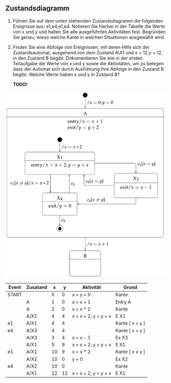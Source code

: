 ## Zustandsdiagramm

1. Führen Sie auf dem unten stehenden Zustandsdiagramm die folgenden Ereignisse aus:
    e1,e4,e1,e4. Notieren Sie hierbei in der Tabelle die Werte von x und y und halten Sie alle ausgeführten Aktivitäten fest.
    Begründen Sie genau, wieso welche Kante in welchen Situationen ausgewählt wird.
 
 2. Finden Sie eine Abfolge von Ereignissen, mit deren Hilfe sich der Zustandsautomat,
    ausgehend von dem Zustand A\X1 und x = 12,y = 12, in den Zustand B begibt.
    Dokumentieren Sie wie in der ersten Teilaufgabe die Werte von x und y sowie die Aktivitäten,
    um zu belegen dass der Automat sich durch Ausführung Ihre Abfolge in den Zustand B begibt. 
    Welche Werte haben x und y in Zustand B?
    
    __TODO!__
    
![Zustandsdiagramm](/Bilder/Zustandsdiagramm.PNG)

| Event | Zusatand | x | y | Aktivität | Grund   | 
|-------|----------|---|---|-----------|-------  |
|START  |          |0  |0  |x = y = 0  |Kante    |
|       |A         |1  |0  |x = x + 1  |Entry A  |
|       |A         |2  |0  |x = x * 2  |Kante    |
|       |A/X1      |4  |4  |x = x + 2; y = y + x |E X1|
|e1     |A/X1      |4  |4  |           |Kante [ x = y ]|
|e4     |A/X3      |4  |4  |           |Kante [ x = y ]|
|       |A/X3      |3  |4  |x = x - 1  |Ex X3  |
|       |A/X1      |5  |9  |x = x + 2; y = y + x |E X1|
|e1     |A/X1      |10 |9  |x = x * 2  |Kante [ x ≠ y ]|
|       |A/X2      |10 |0  |y = 0      |Ex X2    |
|e4     |A/X2      |10 |0  |           |Kante    |
|       |A/X1      |12 |12 |x = x + 2; y = y + x |E X1|  





